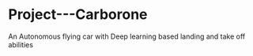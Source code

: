 # Project---Carborone
An Autonomous flying car with Deep learning based landing and take off abilities
